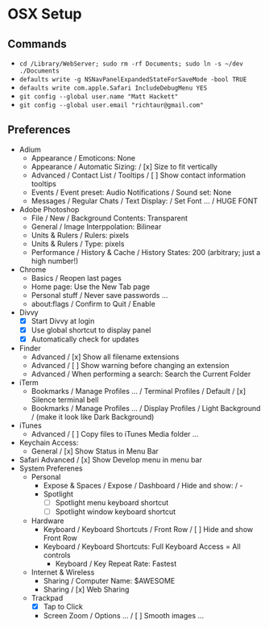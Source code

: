 # OSX Setup

## Commands

* `cd /Library/WebServer; sudo rm -rf Documents; sudo ln -s ~/dev ./Documents`
* `defaults write -g NSNavPanelExpandedStateForSaveMode -bool TRUE`
* `defaults write com.apple.Safari IncludeDebugMenu YES`
* `git config --global user.name "Matt Hackett"`
* `git config --global user.email "richtaur@gmail.com"`

## Preferences

* Adium
	- Appearance / Emoticons: None
	- Appearance / Automatic Sizing: / [x] Size to fit vertically
	- Advanced / Contact List / Tooltips / [ ] Show contact information tooltips
	- Events / Event preset: Audio Notifications / Sound set: None
	- Messages / Regular Chats / Text Display: / Set Font ... / HUGE FONT
* Adobe Photoshop
	- File / New / Background Contents: Transparent
	- General / Image Interppolation: Bilinear
	- Units &amp; Rulers / Rulers: pixels
	- Units &amp; Rulers / Type: pixels
	- Performance / History &amp; Cache / History States: 200 (arbitrary; just a high number!)
* Chrome
	- Basics / Reopen last pages
	- Home page: Use the New Tab page
	- Personal stuff / Never save passwords …
	- about:flags / Confirm to Quit / Enable
* Divvy
	- [x] Start Divvy at login
	- [x] Use global shortcut to display panel
	- [x] Automatically check for updates
* Finder
	- Advanced / [x] Show all filename extensions
	- Advanced / [ ] Show warning before changing an extension
	- Advanced / When performing a search: Search the Current Folder
* iTerm
	- Bookmarks / Manage Profiles ... / Terminal Profiles / Default / [x] Silence terminal bell
	- Bookmarks / Manage Profiles ... / Display Profiles / Light Background / (make it look like Dark Background)
* iTunes
	- Advanced / [ ] Copy files to iTunes Media folder …
* Keychain Access:
	- General / [x] Show Status in Menu Bar
* Safari
	Advanced / [x] Show Develop menu in menu bar
* System Preferenes
	* Personal
		- Expose & Spaces / Expose / Dashboard / Hide and show: / -
		- Spotlight
			* [ ] Spotlight menu keyboard shortcut
			* [ ] Spotlight window keyboard shortcut
	* Hardware
		- Keyboard / Keyboard Shortcuts / Front Row / [ ] Hide and show Front Row
		- Keyboard / Keyboard Shortcuts: Full Keyboard Access = All controls
			* Keyboard / Key Repeat Rate: Fastest
	* Internet & Wireless
		- Sharing / Computer Name: $AWESOME
		- Sharing / [x] Web Sharing
	- Trackpad
		* [x] Tap to Click
		* Screen Zoom / Options … / [ ] Smooth images …
